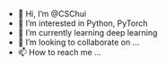 - 👋 Hi, I’m @CSChui
- 👀 I’m interested in Python, PyTorch
- 🌱 I’m currently learning deep learning
- 💞️ I’m looking to collaborate on ...
- 📫 How to reach me ...

<!---
CSChui/CSChui is a ✨ special ✨ repository because its `README.md` (this file) appears on your GitHub profile.
You can click the Preview link to take a look at your changes.
--->
